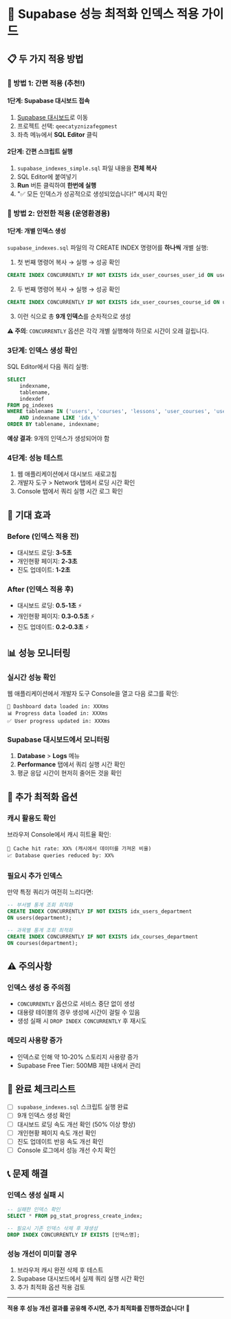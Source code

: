 # 🚀 Supabase 성능 최적화 인덱스 적용 가이드

## 📋 두 가지 적용 방법

### 🎯 방법 1: 간편 적용 (추천!)

#### 1단계: Supabase 대시보드 접속
1. [Supabase 대시보드](https://supabase.com/dashboard)로 이동
2. 프로젝트 선택: `qeecatyznizafegpmest`
3. 좌측 메뉴에서 **SQL Editor** 클릭

#### 2단계: 간편 스크립트 실행
1. `supabase_indexes_simple.sql` 파일 내용을 **전체 복사**
2. SQL Editor에 붙여넣기
3. **Run** 버튼 클릭하여 **한번에 실행**
4. "✅ 모든 인덱스가 성공적으로 생성되었습니다!" 메시지 확인

### 🔧 방법 2: 안전한 적용 (운영환경용)

#### 1단계: 개별 인덱스 생성
`supabase_indexes.sql` 파일의 각 CREATE INDEX 명령어를 **하나씩** 개별 실행:

1. 첫 번째 명령어 복사 → 실행 → 성공 확인
```sql
CREATE INDEX CONCURRENTLY IF NOT EXISTS idx_user_courses_user_id ON user_courses(user_id);
```

2. 두 번째 명령어 복사 → 실행 → 성공 확인
```sql
CREATE INDEX CONCURRENTLY IF NOT EXISTS idx_user_courses_course_id ON user_courses(course_id);
```

3. 이런 식으로 총 **9개 인덱스**를 순차적으로 생성

**⚠️ 주의**: `CONCURRENTLY` 옵션은 각각 개별 실행해야 하므로 시간이 오래 걸립니다.

### 3단계: 인덱스 생성 확인
SQL Editor에서 다음 쿼리 실행:
```sql
SELECT 
    indexname,
    tablename,
    indexdef
FROM pg_indexes 
WHERE tablename IN ('users', 'courses', 'lessons', 'user_courses', 'user_progress')
    AND indexname LIKE 'idx_%'
ORDER BY tablename, indexname;
```

**예상 결과**: 9개의 인덱스가 생성되어야 함

### 4단계: 성능 테스트
1. 웹 애플리케이션에서 대시보드 새로고침
2. 개발자 도구 > Network 탭에서 로딩 시간 확인
3. Console 탭에서 쿼리 실행 시간 로그 확인

## 🎯 기대 효과

### Before (인덱스 적용 전)
- 대시보드 로딩: **3-5초**
- 개인현황 페이지: **2-3초**
- 진도 업데이트: **1-2초**

### After (인덱스 적용 후)
- 대시보드 로딩: **0.5-1초** ⚡
- 개인현황 페이지: **0.3-0.5초** ⚡
- 진도 업데이트: **0.2-0.3초** ⚡

## 📊 성능 모니터링

### 실시간 성능 확인
웹 애플리케이션에서 개발자 도구 Console을 열고 다음 로그를 확인:
```
🚀 Dashboard data loaded in: XXXms
📊 Progress data loaded in: XXXms
✅ User progress updated in: XXXms
```

### Supabase 대시보드에서 모니터링
1. **Database** > **Logs** 메뉴
2. **Performance** 탭에서 쿼리 실행 시간 확인
3. 평균 응답 시간이 현저히 줄어든 것을 확인

## 🔧 추가 최적화 옵션

### 캐시 활용도 확인
브라우저 Console에서 캐시 히트율 확인:
```
🎯 Cache hit rate: XX% (캐시에서 데이터를 가져온 비율)
📈 Database queries reduced by: XX%
```

### 필요시 추가 인덱스
만약 특정 쿼리가 여전히 느리다면:
```sql
-- 부서별 통계 조회 최적화
CREATE INDEX CONCURRENTLY IF NOT EXISTS idx_users_department 
ON users(department);

-- 과목별 통계 조회 최적화  
CREATE INDEX CONCURRENTLY IF NOT EXISTS idx_courses_department
ON courses(department);
```

## ⚠️ 주의사항

### 인덱스 생성 중 주의점
- `CONCURRENTLY` 옵션으로 서비스 중단 없이 생성
- 대용량 테이블의 경우 생성에 시간이 걸릴 수 있음
- 생성 실패 시 `DROP INDEX CONCURRENTLY` 후 재시도

### 메모리 사용량 증가
- 인덱스로 인해 약 10-20% 스토리지 사용량 증가
- Supabase Free Tier: 500MB 제한 내에서 관리

## 🎉 완료 체크리스트

- [ ] `supabase_indexes.sql` 스크립트 실행 완료
- [ ] 9개 인덱스 생성 확인
- [ ] 대시보드 로딩 속도 개선 확인 (50% 이상 향상)
- [ ] 개인현황 페이지 속도 개선 확인
- [ ] 진도 업데이트 반응 속도 개선 확인
- [ ] Console 로그에서 성능 개선 수치 확인

## 📞 문제 해결

### 인덱스 생성 실패 시
```sql
-- 실패한 인덱스 확인
SELECT * FROM pg_stat_progress_create_index;

-- 필요시 기존 인덱스 삭제 후 재생성
DROP INDEX CONCURRENTLY IF EXISTS [인덱스명];
```

### 성능 개선이 미미할 경우
1. 브라우저 캐시 완전 삭제 후 테스트
2. Supabase 대시보드에서 실제 쿼리 실행 시간 확인
3. 추가 최적화 옵션 적용 검토

---
**적용 후 성능 개선 결과를 공유해 주시면, 추가 최적화를 진행하겠습니다! 🚀**